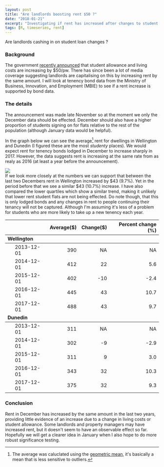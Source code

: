 ```yaml
---
layout: post
title: "Are landlords boosting rent $50 ?"
date: "2018-01-21"
excerpt: "Investigating if rent has increased after changes to student loans"
tags: [R, timeseries, rent]
---
```


Are landlords cashing in on student loan changes ?

### Background

The government [recently announced](https://www.studylink.govt.nz/about-studylink/news/2017/increases-to-student-allowance-and-living-costs.html) that student allowance and living costs are increasing by $50/pw. There has since been a lot of media coverage suggesting landlords are capitalising on this by increasing rent by the same amount. I will look at tenency bond data from the Ministry of Business, Innovation, and Employment (MBIE) to see if a rent increase is supported by bond data.


### The details

The announcement was made late November so at the moment we only the December data should be effected. December should also have a higher proportion of students signing on for flats relative to the rest of the population (although January data would be helpful).

In the graph below we can see the average[^1] rent for dwellings in Wellington and Dunedin (I figured these are the most _studenty_ places). We would expect rent for tenency bonds lodged in December to increase sharply in 2017. However, the data suggests rent is increasing at the same rate from as realy as 2016 (at least a year before the announcement).

[^1]: The average was caluclated using the [geometric mean](https://en.wikipedia.org/wiki/Geometric_mean), it's basically a mean that is less sensitive to outliers.

<img src="https://haututu.github.io/JBlog/blog/meanDecPlot.svg">

<br>
If we look more closely at the numbers we can support that between the last two Decembers rent in Wellington increased by $43 (9.7%). Yet in the period before that we see a similar $43 (10.7%) increase. I have also compared the lower quartiles which show a similar trend, making it unlikely that lower rent student flats are not being effected. Do note though, that this is only lodged bonds and any changes in rent to people continuing their tenancy will not be captured. Although I'm assuming it's less of a problem for students who are more likely to take up a new tenency each year.

<table class="table table-striped table-hover" style="width: auto !important; margin-left: auto; margin-right: auto;">
<thead><tr>
<th style="text-align:left;">  </th>
   <th style="text-align:right;"> Average($) </th>
   <th style="text-align:right;"> Change($) </th>
   <th style="text-align:right;"> Percent change (%) </th>
  </tr></thead>
<tbody>
<tr grouplength="5"><td colspan="4" style="border-bottom: 1px solid;"><strong>Wellington</strong></td></tr>
<tr>
<td style="text-align:left; padding-left: 2em;" indentlevel="1"> 2013-12-01 </td>
   <td style="text-align:right;"> 390 </td>
   <td style="text-align:right;"> NA </td>
   <td style="text-align:right;"> NA </td>
  </tr>
<tr>
<td style="text-align:left; padding-left: 2em;" indentlevel="1"> 2014-12-01 </td>
   <td style="text-align:right;"> 412 </td>
   <td style="text-align:right;"> 22 </td>
   <td style="text-align:right;"> 5.6 </td>
  </tr>
<tr>
<td style="text-align:left; padding-left: 2em;" indentlevel="1"> 2015-12-01 </td>
   <td style="text-align:right;"> 402 </td>
   <td style="text-align:right;"> -10 </td>
   <td style="text-align:right;"> -2.4 </td>
  </tr>
<tr>
<td style="text-align:left; padding-left: 2em;" indentlevel="1"> 2016-12-01 </td>
   <td style="text-align:right;"> 445 </td>
   <td style="text-align:right;"> 43 </td>
   <td style="text-align:right;"> 10.7 </td>
  </tr>
<tr>
<td style="text-align:left; padding-left: 2em;" indentlevel="1"> 2017-12-01 </td>
   <td style="text-align:right;"> 488 </td>
   <td style="text-align:right;"> 43 </td>
   <td style="text-align:right;"> 9.7 </td>
  </tr>
<tr grouplength="5"><td colspan="4" style="border-bottom: 1px solid;"><strong>Dunedin</strong></td></tr>
<tr>
<td style="text-align:left; padding-left: 2em;" indentLevel="1"> 2013-12-01 </td>
   <td style="text-align:right;"> 311 </td>
   <td style="text-align:right;"> NA </td>
   <td style="text-align:right;"> NA </td>
  </tr>
<tr>
<td style="text-align:left; padding-left: 2em;" indentLevel="1"> 2014-12-01 </td>
   <td style="text-align:right;"> 302 </td>
   <td style="text-align:right;"> -9 </td>
   <td style="text-align:right;"> -2.9 </td>
  </tr>
<tr>
<td style="text-align:left; padding-left: 2em;" indentLevel="1"> 2015-12-01 </td>
   <td style="text-align:right;"> 311 </td>
   <td style="text-align:right;"> 9 </td>
   <td style="text-align:right;"> 3.0 </td>
  </tr>
<tr>
<td style="text-align:left; padding-left: 2em;" indentLevel="1"> 2016-12-01 </td>
   <td style="text-align:right;"> 343 </td>
   <td style="text-align:right;"> 32 </td>
   <td style="text-align:right;"> 10.3 </td>
  </tr>
<tr>
<td style="text-align:left; padding-left: 2em;" indentLevel="1"> 2017-12-01 </td>
   <td style="text-align:right;"> 375 </td>
   <td style="text-align:right;"> 32 </td>
   <td style="text-align:right;"> 9.3 </td>
  </tr>
</tbody>
</table>

### Conclusion

Rent in December has increased by the same amount in the last two years, providing little evidence of an increase due to a change in living costs or student allowance. Some landlords and property managers may have increased rent, but it doesn't seem to have an observable effect so far. Hopefully we will get a clearer idea in January when I also hope to do more robust significance testing.